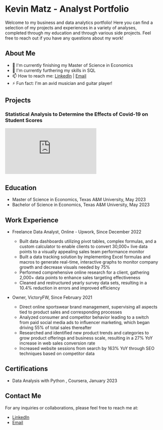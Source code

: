 # Kevin Matz - Analyst Portfolio

Welcome to my business and data analytics portfolio! Here you can find a selection of my projects and experiences in a variety of analyses, completed through my education and through various side projects. Feel free to reach out if you have any questions about my work!

## About Me

- 🔭 I'm currently finishing my Master of Science in Economics
- 🌱 I'm currently furthering my skills in SQL
- 📫 How to reach me: [LinkedIn](https://www.linkedin.com/in/kevin-matz/) | [Email](mailto:kevinmatz@tamu.edu)
- ⚡ Fun fact: I'm an avid musician and guitar player!

## Projects

### Statistical Analysis to Determine the Effects of Covid-19 on Student Scores
![PDF File](https://github.com/thekevinmatz/Kevins_Portfolio/blob/main/Statistical%20Analysis%20to%20Determine%20the%20Effects%20of%20Covid-19%20on%20Student%20Scores.pdf "PDF File")


## Education

- Master of Science in Economics, Texas A&M University, May 2023
- Bachelor of Science in Economics, Texas A&M University, May 2023

## Work Experience

- Freelance Data Analyst, Online - Upwork, Since December 2022
  - Built data dashboards utilizing pivot tables, complex formulas, and a custom calculator to enable clients to convert 30,000+ live data points to a visually appealing sales team performance monitor
  - Built a data tracking solution by implementing Excel formulas and macros to generate real-time, interactive graphs to monitor company growth and decrease visuals needed by 75%
  - Performed comprehensive online research for a client, gathering 2,000+ data points to enhance sales targeting effectiveness
  - Cleaned and restructured yearly survey data sets, resulting in a 10.4% reduction in errors and improved efficiency 

- Owner, VictoryFW, Since February 2021
  - Direct online sportswear brand management, supervising all aspects tied to product sales and corresponding processes
  - Analyzed consumer and competitor behavior leading to a switch from paid social media ads to influencer marketing, which began driving 55% of total sales thereafter 
  - Researched and identified new product trends and categories to grow product offerings and business scale, resulting in a 27% YoY increase in web sales conversion rate
  - Increased website sessions from search by 163% YoY through SEO techniques based on competitor data


## Certifications

- Data Analysis with Python , Coursera, January 2023

## Contact Me

For any inquiries or collaborations, please feel free to reach me at:

- [LinkedIn](https://www.linkedin.com/in/kevin-matz/)
- [Email](mailto:kevinmatz@tamu.edu)
